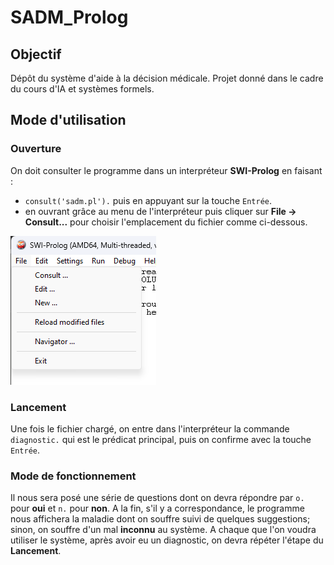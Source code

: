 # SADM_Prolog

## Objectif
Dépôt du système d'aide à la décision médicale. Projet donné dans le cadre du cours d'IA et systèmes formels.

## Mode d'utilisation

### Ouverture
On doit consulter le programme dans un interpréteur **SWI-Prolog** en faisant :
- `consult('sadm.pl').` puis en appuyant sur la touche `Entrée`.
- en ouvrant grâce au menu de l'interpréteur puis cliquer sur **File -> Consult...** pour choisir l'emplacement du fichier comme ci-dessous.

![Ouverture via menu](file.png)

### Lancement
Une fois le fichier chargé, on entre dans l'interpréteur la commande `diagnostic.` qui est le prédicat principal, puis on confirme avec la touche `Entrée`.

### Mode de fonctionnement
Il nous sera posé une série de questions dont on devra répondre par `o.` pour **oui** et `n.` pour **non**. A la fin, s'il y a correspondance, le programme nous affichera la maladie dont on souffre suivi de quelques suggestions; sinon, on souffre d'un mal **inconnu** au système.
A chaque que l'on voudra utiliser le système, après avoir eu un diagnostic, on devra répéter l'étape du **Lancement**.